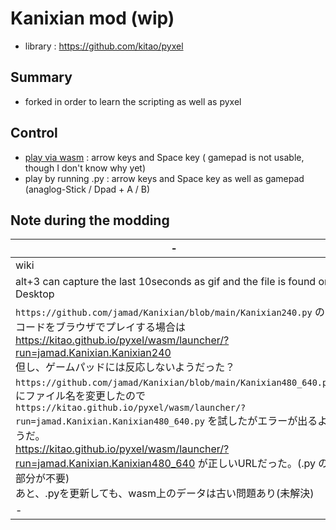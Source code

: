 # Kanixian mod (wip)

* library : https://github.com/kitao/pyxel

## Summary
- forked in order to learn the scripting as well as pyxel

## Control
- [play via wasm](https://kitao.github.io/pyxel/wasm/launcher/?run=jamad.Kanixian.Kanixian240) : arrow keys and Space key ( gamepad is not usable, though I don't know why yet) 
- play by running .py : arrow keys and Space key as well as gamepad (anaglog-Stick / Dpad +  A / B) 

## Note during the modding
 
|-|-|
|-|-|
|wiki|https://github.com/jamad/Kanixian/wiki|
|alt+3 can capture the last 10seconds as gif and the file is found on Desktop| ![pyxel-20240612-000647](https://github.com/jamad/Kanixian/assets/949913/1e7b8aab-01e6-4573-89fe-6c8ecf2a3e47)|
|`https://github.com/jamad/Kanixian/blob/main/Kanixian240.py` のコードをブラウザでプレイする場合は https://kitao.github.io/pyxel/wasm/launcher/?run=jamad.Kanixian.Kanixian240 <br> 但し、ゲームパッドには反応しないようだった？|マウスクリックで開始し、Enterでゲームスタート、矢印キーとスペースキーでプレイはできた。|
|`https://github.com/jamad/Kanixian/blob/main/Kanixian480_640.py` にファイル名を変更したので　`https://kitao.github.io/pyxel/wasm/launcher/?run=jamad.Kanixian.Kanixian480_640.py` を試したがエラーが出るようだ。<br> https://kitao.github.io/pyxel/wasm/launcher/?run=jamad.Kanixian.Kanixian480_640 が正しいURLだった。(.py の部分が不要)<br>あと、.pyを更新しても、wasm上のデータは古い問題あり(未解決)|![pyxel-20240612-175422](https://github.com/jamad/Kanixian/assets/949913/46d4f5a3-3da7-4dcd-9944-5236104419c5)|
|-|-|

